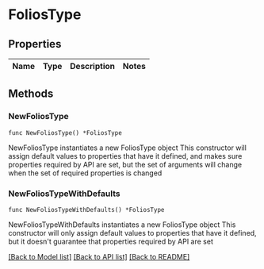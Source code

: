 # FoliosType

## Properties

Name | Type | Description | Notes
------------ | ------------- | ------------- | -------------

## Methods

### NewFoliosType

`func NewFoliosType() *FoliosType`

NewFoliosType instantiates a new FoliosType object
This constructor will assign default values to properties that have it defined,
and makes sure properties required by API are set, but the set of arguments
will change when the set of required properties is changed

### NewFoliosTypeWithDefaults

`func NewFoliosTypeWithDefaults() *FoliosType`

NewFoliosTypeWithDefaults instantiates a new FoliosType object
This constructor will only assign default values to properties that have it defined,
but it doesn't guarantee that properties required by API are set


[[Back to Model list]](../README.md#documentation-for-models) [[Back to API list]](../README.md#documentation-for-api-endpoints) [[Back to README]](../README.md)


